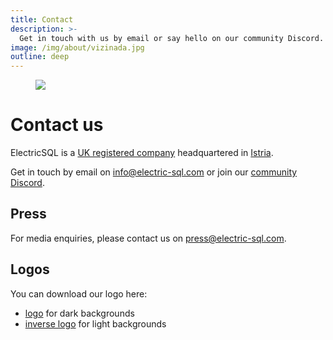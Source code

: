 ```yaml
---
title: Contact
description: >-
  Get in touch with us by email or say hello on our community Discord.
image: /img/about/vizinada.jpg
outline: deep
---
```


<figure class="page-image">
  <a href="/img/about/vizinada.lg.jpg" class="no-visual">
    <img src="/img/about/vizinada.jpg" />
  </a>
</figure>

# Contact us

ElectricSQL is a [UK registered company](https://find-and-update.company-information.service.gov.uk/company/13573370) headquartered in [Istria](https://www.istra.hr/en/explore-istria).

Get in touch by email on [info@electric-sql.com](mailto:info@electric-sql.com) or join our [community Discord](https://discord.electric-sql.com).

## Press

For media enquiries, please contact us on [press@electric-sql.com](mailto:press@electric-sql.com).

## Logos

You can download our logo here:

- [logo](/img/brand/logo.svg) for dark backgrounds
- [inverse logo](/img/brand/logo.inverse.svg) for light backgrounds
